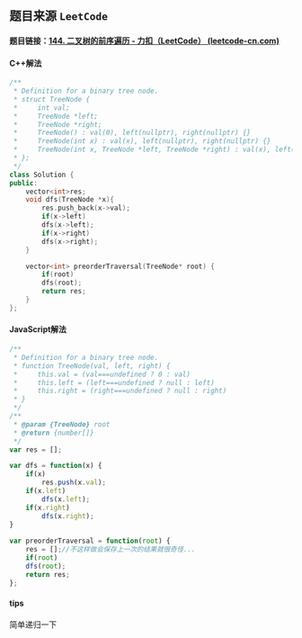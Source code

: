 ## 题目来源 `LeetCode`

#### 题目链接：[144. 二叉树的前序遍历 - 力扣（LeetCode） (leetcode-cn.com)](https://leetcode-cn.com/problems/binary-tree-preorder-traversal/)

#### C++解法

```cpp
/**
 * Definition for a binary tree node.
 * struct TreeNode {
 *     int val;
 *     TreeNode *left;
 *     TreeNode *right;
 *     TreeNode() : val(0), left(nullptr), right(nullptr) {}
 *     TreeNode(int x) : val(x), left(nullptr), right(nullptr) {}
 *     TreeNode(int x, TreeNode *left, TreeNode *right) : val(x), left(left), right(right) {}
 * };
 */
class Solution {
public:
    vector<int>res;
    void dfs(TreeNode *x){
        res.push_back(x->val);
        if(x->left)
        dfs(x->left);
        if(x->right)
        dfs(x->right);
    }

    vector<int> preorderTraversal(TreeNode* root) {
        if(root)
        dfs(root);
        return res;
    }
};
```



#### JavaScript解法

``` javascript
/**
 * Definition for a binary tree node.
 * function TreeNode(val, left, right) {
 *     this.val = (val===undefined ? 0 : val)
 *     this.left = (left===undefined ? null : left)
 *     this.right = (right===undefined ? null : right)
 * }
 */
/**
 * @param {TreeNode} root
 * @return {number[]}
 */
var res = [];

var dfs = function(x) {
    if(x)
        res.push(x.val);
    if(x.left)
        dfs(x.left);
    if(x.right)
        dfs(x.right);
}
 
var preorderTraversal = function(root) {
    res = [];//不这样做会保存上一次的结果就很奇怪...
    if(root)
    dfs(root);
    return res;
};
```



#### tips

简单递归一下
